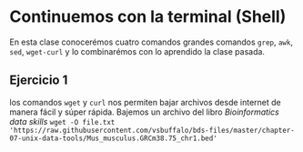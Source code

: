 # **Continuemos con la terminal (Shell)**

En esta clase conocerémos cuatro comandos grandes comandos ```grep```, ```awk```, ```sed```, ```wget-curl``` y lo combinarémos con lo aprendido la clase pasada.

## Ejercicio 1  

los comandos ```wget``` y ```curl``` nos permiten bajar archivos desde internet de manera fácil y súper rápida. Bajemos un archivo del libro *Bioinformatics data skills* ```wget -O file.txt 'https://raw.githubusercontent.com/vsbuffalo/bds-files/master/chapter-07-unix-data-tools/Mus_musculus.GRCm38.75_chr1.bed'```
